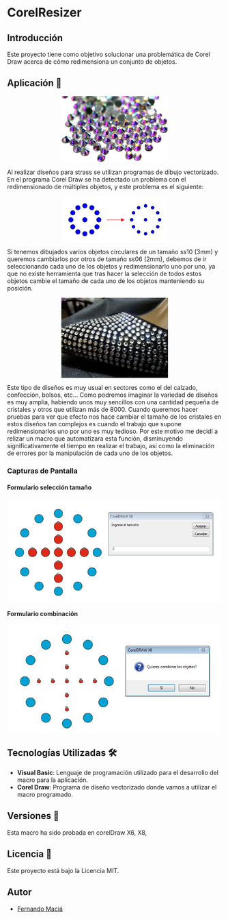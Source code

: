 # CorelResizer

## Introducción

Este proyecto tiene como objetivo solucionar una problemática de Corel Draw acerca de cómo redimensiona un conjunto de objetos.

## Aplicación :gem:

<img src="static/img/strass.jpg" alt="Strass" width="250" style="display: block; margin: auto;"/>
<p>Al realizar diseños para strass se utilizan programas de dibujo vectorizado. En el programa Corel Draw se ha detectado un problema con el redimensionado de múltiples objetos, y este problema es el siguiente: </p>
<img src="static/img/imagen1.jpg" alt="Composición ss10" width="240" style="display: block; margin: auto;"/>
<p>Si tenemos dibujados varios objetos circulares de un tamaño ss10 (3mm) y queremos cambiarlos por otros de tamaño ss06 (2mm), debemos de ir seleccionando cada uno de los objetos y redimensionarlo uno por uno, ya que no existe herramienta que tras hacer la selección de todos estos objetos cambie el tamaño de cada uno de los objetos manteniendo su posición. </p>
<img src="static/img/zapato.jpeg" alt="Zapato con strass" width="250" style="display: block; margin: auto;"/>
<p>Este tipo de diseños es muy usual en sectores como el del calzado, confección, bolsos, etc... Como podremos imaginar la variedad de diseños es muy amplia, habiendo unos muy sencillos con una cantidad pequeña de cristales y otros que utilizan más de 8000. Cuando queremos hacer pruebas para ver que efecto nos hace cambiar el tamaño de los cristales en estos diseños tan complejos es cuando el trabajo que supone redimensionarlos uno por uno es muy tedioso. Por este motivo me decidí a relizar un macro que automatizara esta función, disminuyendo significativamente el tiempo en realizar el trabajo, así como la eliminación de errores por la manipulación de cada uno de los objetos.</p>

### Capturas de Pantalla

#### Formulario selección tamaño
<img src="static/img/captura1.JPG" alt="Strass" width="500" style="display: block; margin: auto;"/>

#### Formulario combinación
<img src="static/img/captura2.JPG" alt="Strass" width="500" style="display: block; margin: auto;"/>

## Tecnologías Utilizadas :hammer_and_wrench:

- **Visual Basic**: Lenguaje de programación utilizado para el desarrollo del macro para la aplicación.
- **Corel Draw**: Programa de diseño vectorizado donde vamos a utilizar el macro programado.

## Versiones :pushpin:

Esta macro ha sido probada en corelDraw X6, X8,

## Licencia :page_with_curl:

Este proyecto está bajo la Licencia MIT.

## Autor

- [Fernando Maciá](https://github.com/fernandomacia)

